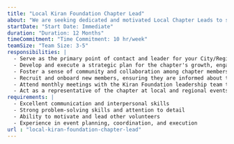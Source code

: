 ```yaml
---
title: "Local Kiran Foundation Chapter Lead"
about: "We are seeking dedicated and motivated Local Chapter Leads to start, oversee, and coordinate activities for our chapters. As a Local Chapter Lead, you will be responsible for fostering a sense of community, building a team, organizing events, and facilitating engagement among members. If you are a proactive and enthusiastic individual with excellent organizational and leadership skills, we invite you to join our team."
startDate: "Start Date: Immediate"
duration: "Duration: 12 Months"
timeCommitment: "Time Commitment: 10 hr/week"
teamSize: "Team Size: 3-5"
responsibilities: |
  - Serve as the primary point of contact and leader for your City/Region
  - Develop and execute a strategic plan for the chapter's growth, engagement, and impact
  - Foster a sense of community and collaboration among chapter members by organizing regular meetings, events, and networking opportunities
  - Recruit and onboard new members, ensuring they are informed about the Foundation's goals and activities
  - Attend monthly meetings with the Kiran Foundation leadership team to understand direction and vision and align your local chapter with the Foundation's goals and objectives
  - Act as a representative of the chapter at local and regional events, conferences, and meetings
requirements: |
  - Excellent communication and interpersonal skills
  - Strong problem-solving skills and attention to detail
  - Ability to motivate and lead other volunteers
  - Experience in event planning, coordination, and execution
url : "local-kiran-foundation-chapter-lead"
---
```

